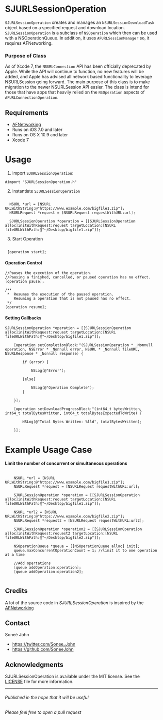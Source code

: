 # SJURLSessionOperation

`SJURLSessionOperation` creates and manages an `NSURLSessionDownloadTask` object based on a specified request and download location. `SJURLSessionOperation` is a subclass of `NSOperation` which then can be used with a NSOperationQueue. In addition, it uses `AFURLSessionManager` so, it requires AFNetworking.

### Purpose of Class

As of Xcode 7, the `NSURLConnection` API has been officially deprecated by Apple. While the API will continue to function, no new features will be added, and Apple has advised all network based functionality to leverage NSURLSession going forward. The main purpose of this class is to make migration to the newer NSURLSession API easier. The class is intend for those that have apps that heavily relied on the `NSOperation` aspects of `AFURLConnectionOperation`.

## Requirements
- [AFNetworking](https://github.com/AFNetworking/AFNetworking)
- Runs on iOS 7.0 and later
- Runs on OS X 10.9 and later
- Xcode 7

# Usage

1. Import `SJURLSessionOperation`:

  ```objc
  #import "SJURLSessionOperation.h"
  ```
  
2. Instantiate `SJURLSessionOperation`

  ```objc
    
    NSURL *url = [NSURL URLWithString:@"https://www.example.com/bigfile1.zip"];
    NSURLRequest *request = [NSURLRequest requestWithURL:url];
    
    SJURLSessionOperation *operation = [[SJURLSessionOperation alloc]initWithRequest:request targetLocation:[NSURL fileURLWithPath:@"~/Desktop/bigfile1.zip"]];
  
  ```
3. Start Operation
  ```objc
   
   [operation start];
  
  ```
#### Operation Control
```objc
//Pauses the execution of the operation.
//Pausing a finished, cancelled, or paused operation has no effect.
[operation pause];
```
```objc
/**
 *  Resumes the execution of the paused operation.
    Resuming a operation that is not paused has no effect.
 */
[operation resume];
```
#### Setting Callbacks

```objc
SJURLSessionOperation *operation = [[SJURLSessionOperation alloc]initWithRequest:request targetLocation:[NSURL fileURLWithPath:@"~/Desktop/bigfile1.zip"]];
    
    [operation setCompletionBlock:^(SJURLSessionOperation * _Nonnull operation, NSError * _Nonnull error, NSURL * _Nonnull fileURL, NSURLResponse * _Nonnull response) {
        
        if (error) {
            
            NSLog(@"Error");
        
        }else{
            
            NSLog(@"Operation Complete");
        }
        
    }];
    
    [operation setDownloadProgressBlock:^(int64_t bytesWritten, int64_t totalBytesWritten, int64_t totalBytesExpectedToWrite) {
        
        NSLog(@"Total Bytes Written: %lld", totalBytesWritten);
        
    }];
 ```
# Example Usage Case
#### Limit the number of concurrent or simultaneous operations

```objc

    NSURL *url = [NSURL URLWithString:@"https://www.example.com/bigfile1.zip"];
    NSURLRequest *request = [NSURLRequest requestWithURL:url];
    
    SJURLSessionOperation *operation = [[SJURLSessionOperation alloc]initWithRequest:request targetLocation:[NSURL fileURLWithPath:@"~/Desktop/bigfile1.zip"]];
    
    NSURL *url2 = [NSURL URLWithString:@"https://www.example.com/bigfile2.zip"];
    NSURLRequest *request2 = [NSURLRequest requestWithURL:url2];
    
    SJURLSessionOperation *operation2 = [[SJURLSessionOperation alloc]initWithRequest:request2 targetLocation:[NSURL fileURLWithPath:@"~/Desktop/bigfile2.zip"]];

    NSOperationQueue *queue = [[NSOperationQueue alloc] init];
    queue.maxConcurrentOperationCount = 1; //limit it to one operation at a time
    
    //Add opertations
    [queue addOperation:operation];
    [queue addOperation:operation2];
    
```

## Credits

A lot of the source code in *SJURLSessionOperation* is inspired by the [AFNetworking ](https://github.com/AFNetworking/AFNetworking)

## Contact

Soneé John

- https://twitter.com/Sonee_John
- https://github.com/SoneeJohn

## Acknowledgments

SJURLSessionOperation is available under the MIT license. See the [LICENSE](LICENSE) file for more information.

--------
###### Published in the hope that it will be useful
###### Please feel free to open a pull request
